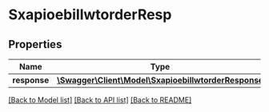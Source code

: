 # SxapioebillwtorderResp

## Properties
Name | Type | Description | Notes
------------ | ------------- | ------------- | -------------
**response** | [**\Swagger\Client\Model\SxapioebillwtorderResponse**](SxapioebillwtorderResponse.md) |  | [optional] 

[[Back to Model list]](../README.md#documentation-for-models) [[Back to API list]](../README.md#documentation-for-api-endpoints) [[Back to README]](../README.md)



